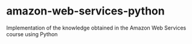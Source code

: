 # amazon-web-services-python
Implementation of the knowledge obtained in the Amazon Web Services course using Python
